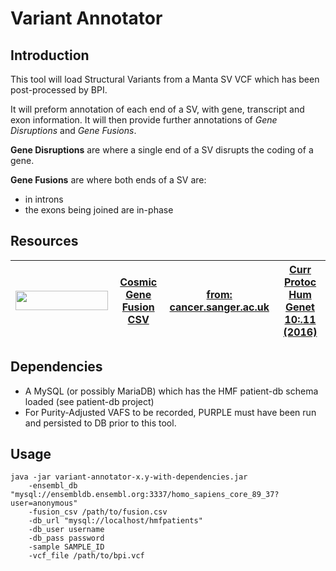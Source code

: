 # Variant Annotator

## Introduction

This tool will load Structural Variants from a Manta SV VCF which has been post-processed by BPI.

It will preform annotation of each end of a SV, with gene, transcript and exon information.
It will then provide further annotations of *Gene Disruptions* and *Gene Fusions*.

**Gene Disruptions** are where a single end of a SV disrupts the coding of a gene.

**Gene Fusions** are where both ends of a SV are:
* in introns
* the exons being joined are in-phase

## Resources

|<img src="http://cancer.sanger.ac.uk/images/banners/cosmic_banner_328x68.png" width=148 height=31/>|[Cosmic Gene Fusion CSV](https://www.dropbox.com/s/ettsvttgrg1lc6j/cosmic_gene_fusions.csv?dl=0)|[from: cancer.sanger.ac.uk](http://cancer.sanger.ac.uk/cosmic)|[Curr Protoc Hum Genet 10:.11 (2016)](https://www.ncbi.nlm.nih.gov/pubmed/27727438)|
|---|---|---|---|

## Dependencies

* A MySQL (or possibly MariaDB) which has the HMF patient-db schema loaded (see patient-db project)
* For Purity-Adjusted VAFS to be recorded, PURPLE must have been run and persisted to DB prior to this tool.

## Usage

```
java -jar variant-annotator-x.y-with-dependencies.jar
    -ensembl_db "mysql://ensembldb.ensembl.org:3337/homo_sapiens_core_89_37?user=anonymous"
    -fusion_csv /path/to/fusion.csv
    -db_url "mysql://localhost/hmfpatients"
    -db_user username
    -db_pass password
    -sample SAMPLE_ID
    -vcf_file /path/to/bpi.vcf
``` 
